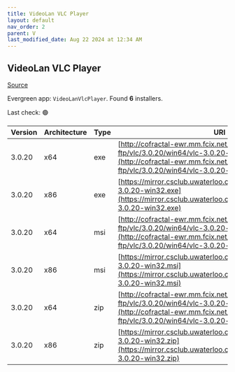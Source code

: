 ```yaml
---
title: VideoLan VLC Player 
layout: default
nav_order: 2
parent: V
last_modified_date: Aug 22 2024 at 12:34 AM
---
```


## VideoLan VLC Player 

[Source](https://www.videolan.org/vlc/)

Evergreen app: `VideoLanVlcPlayer`. Found **6** installers.

Last check: 🟢

| Version | Architecture | Type | URI                                                                                                                                                                        |
| ------- | ------------ | ---- | -------------------------------------------------------------------------------------------------------------------------------------------------------------------------- |
| 3.0.20  | x64          | exe  | [http://cofractal-ewr.mm.fcix.net/videolan-ftp/vlc/3.0.20/win64/vlc-3.0.20-win64.exe](http://cofractal-ewr.mm.fcix.net/videolan-ftp/vlc/3.0.20/win64/vlc-3.0.20-win64.exe) |
| 3.0.20  | x86          | exe  | [https://mirror.csclub.uwaterloo.ca/vlc/vlc/3.0.20/win32/vlc-3.0.20-win32.exe](https://mirror.csclub.uwaterloo.ca/vlc/vlc/3.0.20/win32/vlc-3.0.20-win32.exe)               |
| 3.0.20  | x64          | msi  | [http://cofractal-ewr.mm.fcix.net/videolan-ftp/vlc/3.0.20/win64/vlc-3.0.20-win64.msi](http://cofractal-ewr.mm.fcix.net/videolan-ftp/vlc/3.0.20/win64/vlc-3.0.20-win64.msi) |
| 3.0.20  | x86          | msi  | [https://mirror.csclub.uwaterloo.ca/vlc/vlc/3.0.20/win32/vlc-3.0.20-win32.msi](https://mirror.csclub.uwaterloo.ca/vlc/vlc/3.0.20/win32/vlc-3.0.20-win32.msi)               |
| 3.0.20  | x64          | zip  | [http://cofractal-ewr.mm.fcix.net/videolan-ftp/vlc/3.0.20/win64/vlc-3.0.20-win64.zip](http://cofractal-ewr.mm.fcix.net/videolan-ftp/vlc/3.0.20/win64/vlc-3.0.20-win64.zip) |
| 3.0.20  | x86          | zip  | [https://mirror.csclub.uwaterloo.ca/vlc/vlc/3.0.20/win32/vlc-3.0.20-win32.zip](https://mirror.csclub.uwaterloo.ca/vlc/vlc/3.0.20/win32/vlc-3.0.20-win32.zip)               |
